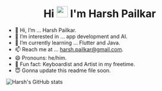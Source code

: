 <h1 align="center">Hi <img src="https://raw.githubusercontent.com/iampavangandhi/iampavangandhi/master/gifs/Hi.gif" width="30px"> I'm Harsh Pailkar</h1>

- 👋 Hi, I’m ... Harsh Pailkar.
- 👀 I’m interested in ... app development and AI.
- 🌱 I’m currently learning ... Flutter and Java.
- 📫 Reach me at ... harsh.pailkar@gmail.com.
- 😄 Pronouns: he/him.
- 🌟 Fun fact: Keyboardist and Artist in my freetime.
- 😇 Gonna update this readme file soon.

![Harsh's GitHub stats](https://github-readme-stats.vercel.app/api?username=harshpailkar&show_icons=true&count_private=true&theme=gruvbox_light)
